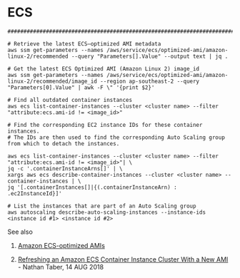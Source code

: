 # ECS

```
################################################################################

# Retrieve the latest ECS–optimized AMI metadata
aws ssm get-parameters --names /aws/service/ecs/optimized-ami/amazon-linux-2/recommended --query "Parameters[].Value" --output text | jq .

# Get the latest ECS Optimized AMI (Amazon Linux 2) image_id
aws ssm get-parameters --names /aws/service/ecs/optimized-ami/amazon-linux-2/recommended/image_id --region ap-southeast-2 --query "Parameters[0].Value" | awk -F \" '{print $2}'

# Find all outdated container instances
aws ecs list-container-instances --cluster <cluster name> --filter "attribute:ecs.ami-id != <image_id>"

# Find the corresponding EC2 instance IDs for these container instances. 
# The IDs are then used to find the corresponding Auto Scaling group from which to detach the instances.

aws ecs list-container-instances --cluster <cluster name> --filter "attribute:ecs.ami-id != <image_id>"| \
jq -c '.containerInstanceArns[]' | \
xargs aws ecs describe-container-instances --cluster <cluster name> --container-instances | \
jq '[.containerInstances[]|{(.containerInstanceArn) : .ec2InstanceId}]'

# List the instances that are part of an Auto Scaling group
aws autoscaling describe-auto-scaling-instances --instance-ids <instance id #1> <instance id #2>

```

See also

1. [Amazon ECS-optimized AMIs](
https://docs.aws.amazon.com/AmazonECS/latest/developerguide/ecs-optimized_AMI.html
)

1. [Refreshing an Amazon ECS Container Instance Cluster With a New AMI](
https://aws.amazon.com/blogs/compute/refreshing-an-amazon-ecs-container-instance-cluster-with-a-new-ami/
) - Nathan Taber, 14 AUG 2018